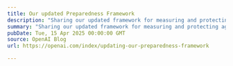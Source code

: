 ```yaml
---
title: Our updated Preparedness Framework
description: "Sharing our updated framework for measuring and protecting against severe harm from frontier AI capabilities."
summary: "Sharing our updated framework for measuring and protecting against severe harm from frontier AI capabilities."
pubDate: Tue, 15 Apr 2025 00:00:00 GMT
source: OpenAI Blog
url: https://openai.com/index/updating-our-preparedness-framework

---
```


